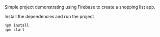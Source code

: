 Simple project demonstrating using Firebase to create a shopping list app.


Install the dependencies and run the project
```
npm install
npm start
```
